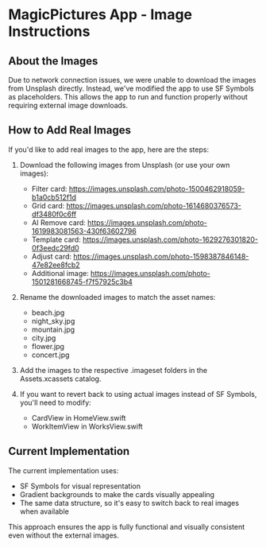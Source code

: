 # MagicPictures App - Image Instructions

## About the Images

Due to network connection issues, we were unable to download the images from Unsplash directly. Instead, we've modified the app to use SF Symbols as placeholders. This allows the app to run and function properly without requiring external image downloads.

## How to Add Real Images

If you'd like to add real images to the app, here are the steps:

1. Download the following images from Unsplash (or use your own images):
   - Filter card: https://images.unsplash.com/photo-1500462918059-b1a0cb512f1d
   - Grid card: https://images.unsplash.com/photo-1614680376573-df3480f0c6ff
   - AI Remove card: https://images.unsplash.com/photo-1619983081563-430f63602796
   - Template card: https://images.unsplash.com/photo-1629276301820-0f3eedc29fd0
   - Adjust card: https://images.unsplash.com/photo-1598387846148-47e82ee8fcb2
   - Additional image: https://images.unsplash.com/photo-1501281668745-f7f57925c3b4

2. Rename the downloaded images to match the asset names:
   - beach.jpg
   - night_sky.jpg
   - mountain.jpg
   - city.jpg
   - flower.jpg
   - concert.jpg

3. Add the images to the respective .imageset folders in the Assets.xcassets catalog.

4. If you want to revert back to using actual images instead of SF Symbols, you'll need to modify:
   - CardView in HomeView.swift
   - WorkItemView in WorksView.swift

## Current Implementation

The current implementation uses:
- SF Symbols for visual representation
- Gradient backgrounds to make the cards visually appealing
- The same data structure, so it's easy to switch back to real images when available

This approach ensures the app is fully functional and visually consistent even without the external images.
